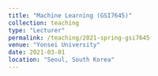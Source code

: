 ```yaml
---
title: "Machine Learning (GSI7645)"
collection: teaching
type: "Lecturer"
permalink: /teaching/2021-spring-gsi7645
venue: "Yonsei University"
date: 2021-03-01
location: "Seoul, South Korea"
---
```

